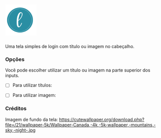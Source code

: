 <h1 align="left">
  <img alt="L" title="L" src="./imagens/logo.png" width="100px" heigth="100px"/>
</h1>

Uma tela simples de login com título ou imagem no cabeçalho.

### Opções
Você pode escolher utilizar um título ou imagem na parte superior dos inputs.

- [ ] Para utilizar títulos:

- [ ] Para utilizar imagem:

### Créditos
Imagem de fundo da tela: https://cutewallpaper.org/download.php?file=/21/wallpaper-5k/Wallpaper-Canada,-4k,-5k-wallpaper,-mountains,-sky,-night-.jpg
